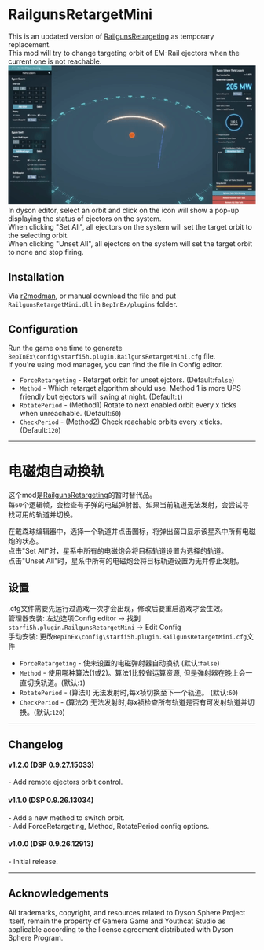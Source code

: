 # RailgunsRetargetMini

This is an updated version of [RailgunsRetargeting](https://dsp.thunderstore.io/package/brokenmass/RailgunsRetargeting/) as temporary replacement.   
This mod will try to change targeting orbit of EM-Rail ejectors when the current one is not reachable.  
![Remote set orbit](https://raw.githubusercontent.com/starfi5h/DSP_Mod/master/RailgunsRetargetMini/doc/demo1.gif)  
In dyson editor, select an orbit and click on the icon will show a pop-up displaying the status of ejectors on the system.  
When clicking "Set All", all ejectors on the system will set the target orbit to the selecting orbit.  
When clicking "Unset All", all ejectors on the system will set the target orbit to none and stop firing.  


## Installation
Via [r2modman](https://dsp.thunderstore.io/package/ebkr/r2modman/), or manual download the file and put `RailgunsRetargetMini.dll` in `BepInEx/plugins` folder.

## Configuration

Run the game one time to generate `BepInEx\config\starfi5h.plugin.RailgunsRetargetMini.cfg` file.  
If you're using mod manager, you can find the file in Config editor.  

- `ForceRetargeting` - Retarget orbit for unset ejctors. (Default:`false`)  
- `Method` - Which retarget algorithm should use. Method 1 is more UPS friendly but ejectors will swing at night. (Default:`1`)  
- `RotatePeriod` - (Method1) Rotate to next enabled orbit every x ticks when unreachable. (Default:`60`)  
- `CheckPeriod` - (Method2) Check reachable orbits every x ticks.  (Default:`120`)  

----

# 电磁炮自动换轨

这个mod是[RailgunsRetargeting](https://dsp.thunderstore.io/package/brokenmass/RailgunsRetargeting/)的暂时替代品。  
每`60`个逻辑帧，会检查有子弹的电磁弹射器。如果当前轨道无法发射，会尝试寻找可用的轨道并切换。  
  
在戴森球编辑器中，选择一个轨道并点击图标，将弹出窗口显示该星系中所有电磁炮的状态。  
点击"Set All"时，星系中所有的电磁炮会将目标轨道设置为选择的轨道。  
点击"Unset All"时，星系中所有的电磁炮会将目标轨道设置为无并停止发射。  

## 设置   
.cfg文件需要先运行过游戏一次才会出现，修改后要重启游戏才会生效。  
管理器安装: 左边选项Config editor -> 找到`starfi5h.plugin.RailgunsRetargetMini` -> Edit Config  
手动安装: 更改`BepInEx\config\starfi5h.plugin.RailgunsRetargetMini.cfg`文件  

- `ForceRetargeting` - 使未设置的电磁弹射器自动换轨 (默认:`false`)  
- `Method` - 使用哪种算法(1或2)。算法1比较省运算资源, 但是弹射器在晚上会一直切换轨道。(默认:`1`)
- `RotatePeriod` - (算法1) 无法发射时,每x祯切换至下一个轨道。 (默认:`60`) 
- `CheckPeriod` - (算法2) 无法发射时,每x祯检查所有轨道是否有可发射轨道并切换。(默认:`120`)  

----

## Changelog

#### v1.2.0 (DSP 0.9.27.15033)
\- Add remote ejectors orbit control.  

#### v1.1.0 (DSP 0.9.26.13034)
\- Add a new method to switch orbit.  
\- Add ForceRetargeting, Method, RotatePeriod config options.  

#### v1.0.0 (DSP 0.9.26.12913)  
\- Initial release. 

----

## Acknowledgements
All trademarks, copyright, and resources related to Dyson Sphere Project itself, remain the property of Gamera Game and Youthcat Studio as applicable according to the license agreement distributed with Dyson Sphere Program.  